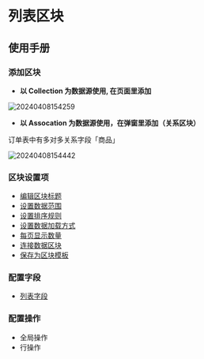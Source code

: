 # 列表区块
## 使用手册

### 添加区块

- **以 Collection 为数据源使用, 在页面里添加** 


![20240408154259](https://nocobase-docs.oss-cn-beijing.aliyuncs.com/20240408154259.png)

- **以 Assocation 为数据源使用，在弹窗里添加（关系区块）**

订单表中有多对多关系字段「商品」

![20240408154442](https://nocobase-docs.oss-cn-beijing.aliyuncs.com/20240408154442.png)


### 区块设置项

- [编辑区块标题](/handbook/ui/blocks/block-settings/block-title)
- [设置数据范围](/handbook/ui/blocks/block-settings/data-scope)
- [设置排序规则](/handbook/ui/blocks/block-settings/sorting-rule)
- [设置数据加载方式](/handbook/ui/blocks/block-settings/loading-mode)
- [每页显示数量](/handbook/ui/blocks/block-settings/per-page)
- [连接数据区块](/handbook/ui/blocks/block-settings/connect-block)
- [保存为区块模板](/handbook/ui/blocks/block-settings/block-template)


### 配置字段
- [列表字段](/handbook/ui/fields/field-settings/common/detail-form-item)
### 配置操作

- 全局操作
- 行操作

